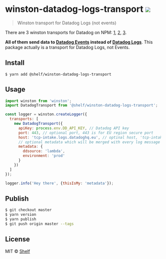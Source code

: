 # winston-datadog-logs-transport ![](https://img.shields.io/badge/code_style-prettier-ff69b4.svg)

> Winston transport for Datadog Logs (not events)

There are 3 winston transports for Datadog on NPM:
[1](https://github.com/sparkida/winston-datadog),
[2](https://github.com/kioannou/winston-datadog-logger),
[3](https://github.com/outwithreality/winston-datadog-transport).

**All of them send data to [Datadog Events](https://docs.datadoghq.com/getting_started/#events) instead of [Datadog Logs](https://docs.datadoghq.com/logs/?tab=usregion)**.
This package actually is a transport for Datadog Logs, not Events.

## Install

```
$ yarn add @shelf/winston-datadog-logs-transport
```

## Usage

```javascript
import winston from 'winston';
import DatadogTransport from '@shelf/winston-datadog-logs-transport';

const logger = winston.createLogger({
  transports: [
    new DatadogTransport({
      apiKey: process.env.DD_API_KEY, // Datadog API key
      port: 443, // optional port, 443 is for EU region secure port
      host: 'tcp-intake.logs.datadoghq.eu', // optinal host, 'tcp-intake.logs.datadoghq.eu' is for EU region host
      // optional metadata which will be merged with every log message
      metadata: {
        ddsource: 'lambda',
        environment: 'prod'
      }
    })
  ]
});

logger.info('Hey there', {thisIsMy: 'metadata'});
```

## Publish

```sh
$ git checkout master
$ yarn version
$ yarn publish
$ git push origin master --tags
```

## License

MIT © [Shelf](https://shelf.io)
